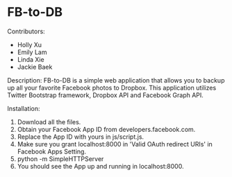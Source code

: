 FB-to-DB
========

Contributors:
* Holly Xu
* Emily Lam
* Linda Xie
* Jackie Baek

Description:
FB-to-DB is a simple web application that allows you to backup up all your favorite Facebook photos to Dropbox.  This application utilizes Twitter Bootstrap framework, Dropbox API and Facebook Graph API.  

Installation:

1. Download all the files. 
2. Obtain your Facebook App ID from developers.facebook.com.
3. Replace the App ID with yours in js/script.js.  
4. Make sure you grant localhost:8000 in 'Valid OAuth redirect URIs' in Facebook Apps Setting.
5. python -m SimpleHTTPServer
6. You should see the App up and running in localhost:8000.


